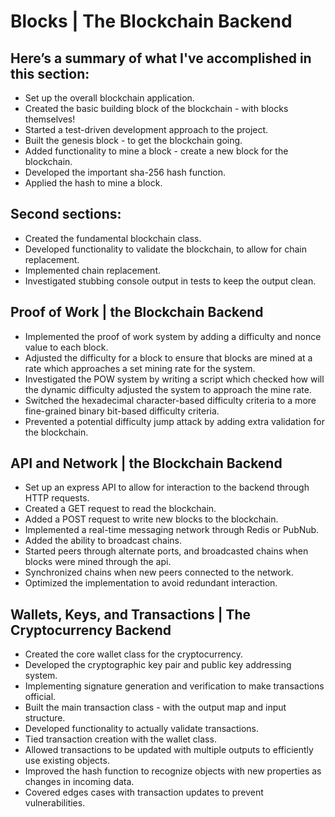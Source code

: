 # Blocks | The Blockchain Backend

## Here’s a summary of what I've accomplished in this section:

- Set up the overall blockchain application.
- Created the basic building block of the blockchain - with blocks themselves!
- Started a test-driven development approach to the project.
- Built the genesis block - to get the blockchain going.
- Added functionality to mine a block - create a new block for the blockchain.
- Developed the important sha-256 hash function.
- Applied the hash to mine a block.

## Second sections:

- Created the fundamental blockchain class.
- Developed functionality to validate the blockchain, to allow for chain replacement.
- Implemented chain replacement.
- Investigated stubbing console output in tests to keep the output clean.

## Proof of Work | the Blockchain Backend

- Implemented the proof of work system by adding a difficulty and nonce value to each block.
- Adjusted the difficulty for a block to ensure that blocks are mined at a rate which approaches a set mining rate for the system.
- Investigated the POW system by writing a script which checked how will the dynamic difficulty adjusted the system to approach the mine rate.
- Switched the hexadecimal character-based difficulty criteria to a more fine-grained binary bit-based difficulty criteria.
- Prevented a potential difficulty jump attack by adding extra validation for the blockchain.

## API and Network | the Blockchain Backend

- Set up an express API to allow for interaction to the backend through HTTP requests.
- Created a GET request to read the blockchain.
- Added a POST request to write new blocks to the blockchain.
- Implemented a real-time messaging network through Redis or PubNub.
- Added the ability to broadcast chains.
- Started peers through alternate ports, and broadcasted chains when blocks were mined through the api.
- Synchronized chains when new peers connected to the network.
- Optimized the implementation to avoid redundant interaction.

## Wallets, Keys, and Transactions | The Cryptocurrency Backend

- Created the core wallet class for the cryptocurrency.
- Developed the cryptographic key pair and public key addressing system.
- Implementing signature generation and verification to make transactions official.
- Built the main transaction class - with the output map and input structure.
- Developed functionality to actually validate transactions.
- Tied transaction creation with the wallet class.
- Allowed transactions to be updated with multiple outputs to efficiently use existing objects.
- Improved the hash function to recognize objects with new properties as changes in incoming data.
- Covered edges cases with transaction updates to prevent vulnerabilities.